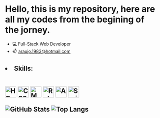 <div background-collor="blue">
  <h1>Hello, this is my repository, here are all my codes from the begining of the jorney.</h1> 

  - 💻 Full-Stack Web Developer
  - 📫 <a href="mailto:araujo.1983@hotmail.com"> araujo.1983@hotmail.com </a>

  <h2>
    <li>Skills:</li><br>

  <p align="left" dir="auto">
    <a href="https://developer.mozilla.org/en-US/docs/Glossary/HTML5" rel="nofollow"><img src="https://raw.githubusercontent.com/danielcranney/readme-generator/main/public/icons/skills/html5-colored.svg" width="36" height="36" alt="HTML5" style="max-width: 100%;"></a>
    <a href="https://www.w3.org/TR/CSS/#css" rel="nofollow"><img src="https://raw.githubusercontent.com/danielcranney/readme-generator/main/public/icons/skills/css3-colored.svg" width="36" height="36" alt="CSS3" style="max-width: 100%;"></a>
    <a href="https://www.mysql.com/" rel="nofollow"><img src="https://raw.githubusercontent.com/danielcranney/readme-generator/main/public/icons/skills/mysql-colored.svg" width="36" height="36" alt="MySQL" style="max-width: 100%;"></a>
    <a href="https://www.ruby-lang.org/en/" rel="nofollow"><img src="https://raw.githubusercontent.com/danielcranney/readme-generator/main/public/icons/skills/ruby-colored.svg" width="36" height="36" alt="Ruby" style="max-width: 100%;"></a>
    <a href="https://angular.io/" rel="nofollow"><img src="https://raw.githubusercontent.com/danielcranney/readme-generator/main/public/icons/skills/angular-colored.svg" width="36" height="36" alt="Angular" style="max-width: 100%;"></a>
    <a href="[https://angular.io/](https://spring.io/)" rel="nofollow"><img src="https://raw.githubusercontent.com/danielcranney/readme-generator/main/public/icons/skills/springboot-colored.svg" width="36" height="36" alt="Springboot" style="max-width: 100%;"></a>
  </p>

  ![GitHub Stats](https://github-readme-stats.vercel.app/api?username=rodrigoaraujosantos&theme=tokyonight) ![Top Langs](https://github-readme-stats.vercel.app/api/top-langs/?username=rodrigoaraujosantos&layout=compact&langs_count=7&theme=tokyonight)
</div>
